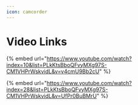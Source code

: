 ```yaml
---
icon: camcorder
---
```


# Video Links

{% embed url="https://www.youtube.com/watch?index=10&list=PLkKtsBboQFvyMXg97S-CM1VHPrWskvidL&v=v4cmU9Bb2cU" %}

{% embed url="https://www.youtube.com/watch?index=28&list=PLkKtsBboQFvyMXg97S-CM1VHPrWskvidL&v=UfPr0BuBMrU" %}


